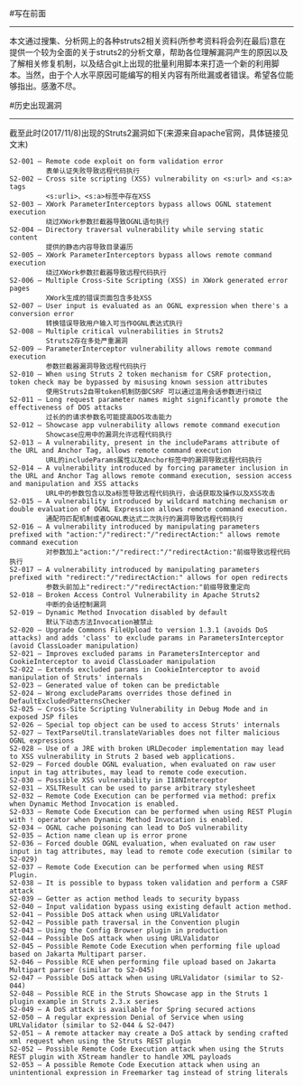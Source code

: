 #写在前面
***
本文通过搜集、分析网上的各种struts2相关资料(所参考资料将会列在最后)意在提供一个较为全面的关于struts2的分析文章，帮助各位理解漏洞产生的原因以及了解相关修复机制，以及结合git上出现的批量利用脚本来打造一个新的利用脚本。当然，由于个人水平原因可能编写的相关内容有所纰漏或者错误。希望各位能够指出。感激不尽。
	
	
#历史出现漏洞
***
截至此时(2017/11/8)出现的Struts2漏洞如下(来源来自apache官网，具体链接见文末)
	
	S2-001 — Remote code exploit on form validation error
			 表单认证失败导致远程代码执行
    S2-002 — Cross site scripting (XSS) vulnerability on <s:url> and <s:a> tags
			 <s:urli>、<s:a>标签中存在XSS
    S2-003 — XWork ParameterInterceptors bypass allows OGNL statement execution
			 绕过XWork参数拦截器导致OGNL语句执行
    S2-004 — Directory traversal vulnerability while serving static content
			 提供的静态内容导致目录遍历
    S2-005 — XWork ParameterInterceptors bypass allows remote command execution
			 绕过XWork参数拦截器导致远程代码执行
    S2-006 — Multiple Cross-Site Scripting (XSS) in XWork generated error pages
			 XWork生成的错误页面包含多处XSS
    S2-007 — User input is evaluated as an OGNL expression when there's a conversion error
			 转换错误导致用户输入可当作OGNL表达式执行
    S2-008 — Multiple critical vulnerabilities in Struts2
			 Struts2存在多处严重漏洞
    S2-009 — ParameterInterceptor vulnerability allows remote command execution
			 参数拦截器漏洞导致远程代码执行
    S2-010 — When using Struts 2 token mechanism for CSRF protection, token check may be bypassed by misusing known session attributes
			 使用Struts2自带token机制防御CSRF 可以通过滥用会话参数进行绕过
    S2-011 — Long request parameter names might significantly promote the effectiveness of DOS attacks
			 过长的的请求参数名可能提高DOS攻击能力
    S2-012 — Showcase app vulnerability allows remote command execution
			 Showcase应用中的漏洞允许远程代码执行
    S2-013 — A vulnerability, present in the includeParams attribute of the URL and Anchor Tag, allows remote command execution
			 URL的includeParams属性以及Anchor标签中的漏洞导致远程代码执行
    S2-014 — A vulnerability introduced by forcing parameter inclusion in the URL and Anchor Tag allows remote command execution, session access and manipulation and XSS attacks
			 URL中的参数包含以及a标签导致远程代码执行，会话获取及操作以及XSS攻击
    S2-015 — A vulnerability introduced by wildcard matching mechanism or double evaluation of OGNL Expression allows remote command execution.
			 通配符匹配机制或者OGNL表达式二次执行的漏洞导致远程代码执行
    S2-016 — A vulnerability introduced by manipulating parameters prefixed with "action:"/"redirect:"/"redirectAction:" allows remote command execution
			 对参数加上"action:"/"redirect:"/"redirectAction:"前缀导致远程代码执行
    S2-017 — A vulnerability introduced by manipulating parameters prefixed with "redirect:"/"redirectAction:" allows for open redirects
			 参数头前加上"redirect:"/"redirectAction:"前缀导致重定向
    S2-018 — Broken Access Control Vulnerability in Apache Struts2
			 中断的会话控制漏洞
    S2-019 — Dynamic Method Invocation disabled by default
			 默认下动态方法Invocation被禁止
    S2-020 — Upgrade Commons FileUpload to version 1.3.1 (avoids DoS attacks) and adds 'class' to exclude params in ParametersInterceptor (avoid ClassLoader manipulation)
    S2-021 — Improves excluded params in ParametersInterceptor and CookieInterceptor to avoid ClassLoader manipulation
    S2-022 — Extends excluded params in CookieInterceptor to avoid manipulation of Struts' internals
    S2-023 — Generated value of token can be predictable
    S2-024 — Wrong excludeParams overrides those defined in DefaultExcludedPatternsChecker
    S2-025 — Cross-Site Scripting Vulnerability in Debug Mode and in exposed JSP files
    S2-026 — Special top object can be used to access Struts' internals
    S2-027 — TextParseUtil.translateVariables does not filter malicious OGNL expressions
    S2-028 — Use of a JRE with broken URLDecoder implementation may lead to XSS vulnerability in Struts 2 based web applications.
    S2-029 — Forced double OGNL evaluation, when evaluated on raw user input in tag attributes, may lead to remote code execution.
    S2-030 — Possible XSS vulnerability in I18NInterceptor
    S2-031 — XSLTResult can be used to parse arbitrary stylesheet
    S2-032 — Remote Code Execution can be performed via method: prefix when Dynamic Method Invocation is enabled.
    S2-033 — Remote Code Execution can be performed when using REST Plugin with ! operator when Dynamic Method Invocation is enabled.
    S2-034 — OGNL cache poisoning can lead to DoS vulnerability
    S2-035 — Action name clean up is error prone
    S2-036 — Forced double OGNL evaluation, when evaluated on raw user input in tag attributes, may lead to remote code execution (similar to S2-029)
    S2-037 — Remote Code Execution can be performed when using REST Plugin.
    S2-038 — It is possible to bypass token validation and perform a CSRF attack
    S2-039 — Getter as action method leads to security bypass
    S2-040 — Input validation bypass using existing default action method.
    S2-041 — Possible DoS attack when using URLValidator
    S2-042 — Possible path traversal in the Convention plugin
    S2-043 — Using the Config Browser plugin in production
    S2-044 — Possible DoS attack when using URLValidator
    S2-045 — Possible Remote Code Execution when performing file upload based on Jakarta Multipart parser.
    S2-046 — Possible RCE when performing file upload based on Jakarta Multipart parser (similar to S2-045)
    S2-047 — Possible DoS attack when using URLValidator (similar to S2-044)
    S2-048 — Possible RCE in the Struts Showcase app in the Struts 1 plugin example in Struts 2.3.x series
    S2-049 — A DoS attack is available for Spring secured actions
    S2-050 — A regular expression Denial of Service when using URLValidator (similar to S2-044 & S2-047)
    S2-051 — A remote attacker may create a DoS attack by sending crafted xml request when using the Struts REST plugin
    S2-052 — Possible Remote Code Execution attack when using the Struts REST plugin with XStream handler to handle XML payloads
    S2-053 — A possible Remote Code Execution attack when using an unintentional expression in Freemarker tag instead of string literals